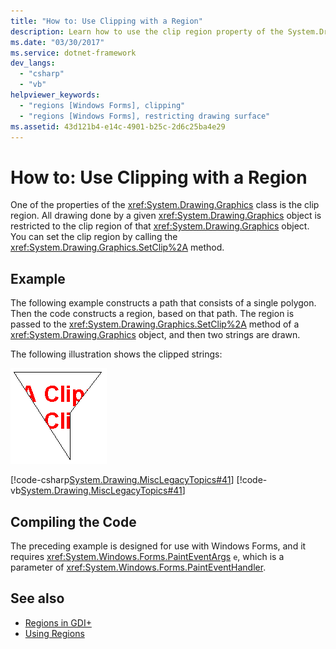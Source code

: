 ```yaml
---
title: "How to: Use Clipping with a Region"
description: Learn how to use the clip region property of the System.Drawing.Graphics class by using a code example that constructs a clip region based on a single polygon.
ms.date: "03/30/2017"
ms.service: dotnet-framework
dev_langs: 
  - "csharp"
  - "vb"
helpviewer_keywords: 
  - "regions [Windows Forms], clipping"
  - "regions [Windows Forms], restricting drawing surface"
ms.assetid: 43d121b4-e14c-4901-b25c-2d6c25ba4e29
---
```

# How to: Use Clipping with a Region

One of the properties of the <xref:System.Drawing.Graphics> class is the clip region. All drawing done by a given <xref:System.Drawing.Graphics> object is restricted to the clip region of that <xref:System.Drawing.Graphics> object. You can set the clip region by calling the <xref:System.Drawing.Graphics.SetClip%2A> method.  
  
## Example  

The following example constructs a path that consists of a single polygon. Then the code constructs a region, based on that path. The region is passed to the <xref:System.Drawing.Graphics.SetClip%2A> method of a <xref:System.Drawing.Graphics> object, and then two strings are drawn.  
  
The following illustration shows the clipped strings:  
  
![Screenshot that shows clipped strings.](./media/how-to-use-clipping-with-a-region/clipped-strings-polygon.png)  
  
[!code-csharp[System.Drawing.MiscLegacyTopics#41](~/samples/snippets/csharp/VS_Snippets_Winforms/System.Drawing.MiscLegacyTopics/CS/Class1.cs#41)]
[!code-vb[System.Drawing.MiscLegacyTopics#41](~/samples/snippets/visualbasic/VS_Snippets_Winforms/System.Drawing.MiscLegacyTopics/VB/Class1.vb#41)]  
  
## Compiling the Code  

The preceding example is designed for use with Windows Forms, and it requires <xref:System.Windows.Forms.PaintEventArgs> `e`, which is a parameter of <xref:System.Windows.Forms.PaintEventHandler>.  
  
## See also

- [Regions in GDI+](regions-in-gdi.md)
- [Using Regions](using-regions.md)
